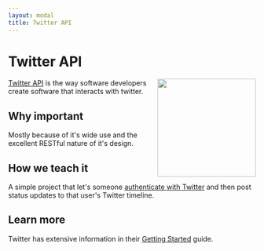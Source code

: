 ```yaml
---
layout: modal
title: Twitter API
---
```


Twitter API
===

<a href="https://dev.twitter.com/">
  <img src="https://g.twimg.com/Twitter_logo_blue.png" width="200" align="right" />
</a>


[Twitter API](https://dev.twitter.com/) is the way software developers create software that interacts with twitter.


Why important
---

Mostly because of it's wide use and the excellent RESTful nature of it's design.

How we teach it
---

A simple project that let's someone [authenticate with Twitter](/OmniAuth/) and then post status updates to that user's Twitter timeline.


Learn more
---

Twitter has extensive information in their [Getting Started](https://dev.twitter.com/start) guide.
